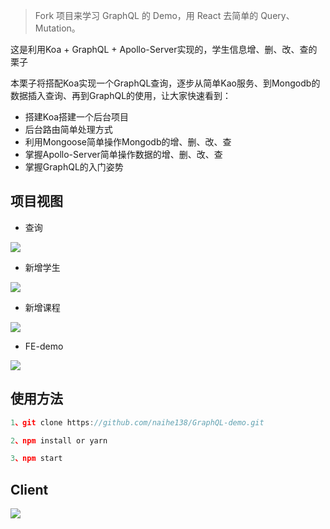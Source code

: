 > Fork 项目来学习 GraphQL 的 Demo，用 React 去简单的 Query、Mutation。



这是利用Koa + GraphQL + Apollo-Server实现的，学生信息增、删、改、查的栗子

本栗子将搭配Koa实现一个GraphQL查询，逐步从简单Kao服务、到Mongodb的数据插入查询、再到GraphQL的使用，让大家快速看到：

* 搭建Koa搭建一个后台项目
* 后台路由简单处理方式
* 利用Mongoose简单操作Mongodb的增、删、改、查
* 掌握Apollo-Server简单操作数据的增、删、改、查
* 掌握GraphQL的入门姿势

## 项目视图

* 查询

![](https://ypimg.naice.me/gql_new_query.gif)


* 新增学生

![](https://ypimg.naice.me/gql_addstudent.gif)

* 新增课程

![](https://ypimg.naice.me/gql_addcourse.gif)


* FE-demo

![](https://ypimg.naice.me/gql_new_demo.gif)

## 使用方法

````js
1、git clone https://github.com/naihe138/GraphQL-demo.git

2、npm install or yarn

3、npm start

````


## Client

![](https://storageapi.fleek.co/andoroyur-team-bucket/metanetwork/users/metaio-storage/image.png)